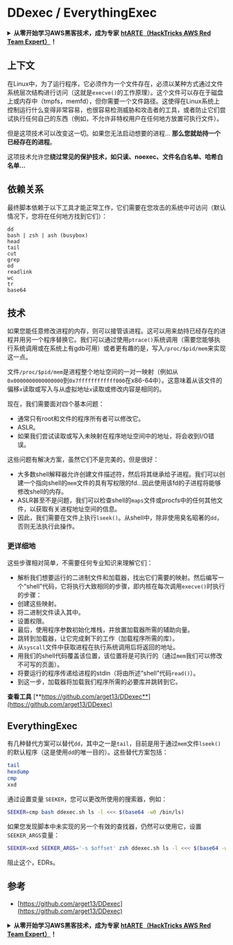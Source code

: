 # DDexec / EverythingExec

<details>

<summary><strong>从零开始学习AWS黑客技术，成为专家</strong> <a href="https://training.hacktricks.xyz/courses/arte"><strong>htARTE（HackTricks AWS Red Team Expert）</strong></a><strong>！</strong></summary>

支持HackTricks的其他方式：

* 如果您想看到您的**公司在HackTricks中做广告**或**下载PDF格式的HackTricks**，请查看[**订阅计划**](https://github.com/sponsors/carlospolop)!
* 获取[**官方PEASS & HackTricks周边产品**](https://peass.creator-spring.com)
* 探索[**PEASS家族**](https://opensea.io/collection/the-peass-family)，我们的独家[**NFTs**](https://opensea.io/collection/the-peass-family)
* **加入** 💬 [**Discord群**](https://discord.gg/hRep4RUj7f) 或 [**电报群**](https://t.me/peass) 或 **关注**我们的**Twitter** 🐦 [**@hacktricks_live**](https://twitter.com/hacktricks_live)**。**
* 通过向[**HackTricks**](https://github.com/carlospolop/hacktricks)和[**HackTricks Cloud**](https://github.com/carlospolop/hacktricks-cloud) github仓库提交PR来分享您的黑客技巧。

</details>

## 上下文

在Linux中，为了运行程序，它必须作为一个文件存在，必须以某种方式通过文件系统层次结构进行访问（这就是`execve()`的工作原理）。这个文件可以存在于磁盘上或内存中（tmpfs，memfd），但你需要一个文件路径。这使得在Linux系统上控制运行什么变得非常容易，也很容易检测威胁和攻击者的工具，或者防止它们尝试执行任何自己的东西（例如，不允许非特权用户在任何地方放置可执行文件）。

但是这项技术可以改变这一切。如果您无法启动想要的进程... **那么您就劫持一个已经存在的进程**。

这项技术允许您**绕过常见的保护技术，如只读、noexec、文件名白名单、哈希白名单...**

## 依赖关系

最终脚本依赖于以下工具才能正常工作，它们需要在您攻击的系统中可访问（默认情况下，您将在任何地方找到它们）：
```
dd
bash | zsh | ash (busybox)
head
tail
cut
grep
od
readlink
wc
tr
base64
```
## 技术

如果您能任意修改进程的内存，则可以接管该进程。这可以用来劫持已经存在的进程并用另一个程序替换它。我们可以通过使用`ptrace()`系统调用（需要您能够执行系统调用或在系统上有gdb可用）或者更有趣的是，写入`/proc/$pid/mem`来实现这一点。

文件`/proc/$pid/mem`是进程整个地址空间的一对一映射（例如从`0x0000000000000000`到`0x7ffffffffffff000`在x86-64中）。这意味着从该文件的偏移`x`读取或写入与从虚拟地址`x`读取或修改内容是相同的。

现在，我们需要面对四个基本问题：

- 通常只有root和文件的程序所有者可以修改它。
- ASLR。
- 如果我们尝试读取或写入未映射在程序地址空间中的地址，将会收到I/O错误。

这些问题有解决方案，虽然它们不是完美的，但是很好：

- 大多数shell解释器允许创建文件描述符，然后将其继承给子进程。我们可以创建一个指向shell的`mem`文件的具有写权限的fd...因此使用该fd的子进程将能够修改shell的内存。
- ASLR甚至不是问题，我们可以检查shell的`maps`文件或procfs中的任何其他文件，以获取有关进程地址空间的信息。
- 因此，我们需要在文件上执行`lseek()`。从shell中，除非使用臭名昭著的`dd`，否则无法执行此操作。

### 更详细地

这些步骤相对简单，不需要任何专业知识来理解它们：

- 解析我们想要运行的二进制文件和加载器，找出它们需要的映射。然后编写一个“shell”代码，它将执行大致相同的步骤，即内核在每次调用`execve()`时执行的步骤：
- 创建这些映射。
- 将二进制文件读入其中。
- 设置权限。
- 最后，使用程序参数初始化堆栈，并放置加载器所需的辅助向量。
- 跳转到加载器，让它完成剩下的工作（加载程序所需的库）。
- 从`syscall`文件中获取进程在执行系统调用后将返回的地址。
- 用我们的shell代码覆盖该位置，该位置将是可执行的（通过`mem`我们可以修改不可写的页面）。
- 将要运行的程序传递给进程的stdin（将由所述“shell”代码`read()`）。
- 到这一步，加载器将加载我们程序所需的必要库并跳转到它。

**查看工具** [**https://github.com/arget13/DDexec**](https://github.com/arget13/DDexec)

## EverythingExec

有几种替代方案可以替代`dd`，其中之一是`tail`，目前是用于通过`mem`文件`lseek()`的默认程序（这是使用`dd`的唯一目的）。这些替代方案包括：
```bash
tail
hexdump
cmp
xxd
```
通过设置变量 `SEEKER`，您可以更改所使用的搜索器，例如：
```bash
SEEKER=cmp bash ddexec.sh ls -l <<< $(base64 -w0 /bin/ls)
```
如果您发现脚本中未实现的另一个有效的查找器，仍然可以使用它，设置`SEEKER_ARGS`变量：
```bash
SEEKER=xxd SEEKER_ARGS='-s $offset' zsh ddexec.sh ls -l <<< $(base64 -w0 /bin/ls)
```
阻止这个，EDRs。

## 参考
* [https://github.com/arget13/DDexec](https://github.com/arget13/DDexec)

<details>

<summary><strong>从零开始学习AWS黑客技术，成为专家</strong> <a href="https://training.hacktricks.xyz/courses/arte"><strong>htARTE（HackTricks AWS Red Team Expert）</strong></a><strong>！</strong></summary>

支持HackTricks的其他方式：

* 如果您想在HackTricks中看到您的**公司广告**或**下载PDF格式的HackTricks**，请查看[**订阅计划**](https://github.com/sponsors/carlospolop)!
* 获取[**官方PEASS & HackTricks周边产品**](https://peass.creator-spring.com)
* 探索[**PEASS家族**](https://opensea.io/collection/the-peass-family)，我们的独家[**NFTs**](https://opensea.io/collection/the-peass-family)
* **加入** 💬 [**Discord群**](https://discord.gg/hRep4RUj7f) 或 [**电报群**](https://t.me/peass) 或 **关注**我们的**Twitter** 🐦 [**@hacktricks_live**](https://twitter.com/hacktricks_live)**。**
* 通过向[**HackTricks**](https://github.com/carlospolop/hacktricks)和[**HackTricks Cloud**](https://github.com/carlospolop/hacktricks-cloud) github仓库提交PR来分享您的黑客技巧。

</details>
